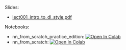 Slides:

* [lect001_intro_to_dl_style.pdf](https://github.com/girafe-ai/ml-course/blob/23f_msu_dl/week0_01_intro_to_DL/lect001_intro_to_dl_style.pdf)

Notebooks:

* nn_from_scratch_practice_edition: [![Open In Colab](https://colab.research.google.com/assets/colab-badge.svg)](https://colab.research.google.com/github/girafe-ai/ml-course/blob/23f_msu_dl/week0_01_intro_to_DL/nn_from_scratch_practice_edition.ipynb)
* nn_from_scratch: [![Open In Colab](https://colab.research.google.com/assets/colab-badge.svg)](https://colab.research.google.com/github/girafe-ai/ml-course/blob/23f_msu_dl/week0_01_intro_to_DL/nn_from_scratch.ipynb)

